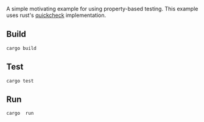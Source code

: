 A simple motivating example for using property-based testing. This example uses
rust's [quickcheck](https://github.com/BurntSushi/quickcheck) implementation.

## Build

```
cargo build
```

## Test

```
cargo test
```

## Run

```
cargo  run
```
